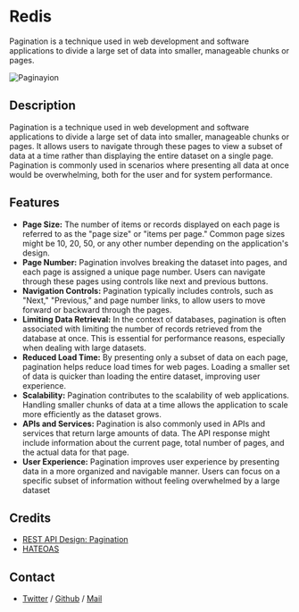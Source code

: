 # Redis 
Pagination is a technique used in web development and software applications to divide a large set of data into smaller, manageable chunks or pages.

![Paginayion](https://miro.medium.com/v2/resize:fit:640/format:webp/1*D9K_aEWo9MDx7osLKT1Cxw.jpeg)

## Description
Pagination is a technique used in web development and software applications to divide a large set of data into smaller, manageable chunks or pages. It allows users to navigate through these pages to view a subset of data at a time rather than displaying the entire dataset on a single page. Pagination is commonly used in scenarios where presenting all data at once would be overwhelming, both for the user and for system performance.

## Features
* **Page Size:** The number of items or records displayed on each page is referred to as the "page size" or "items per page." Common page sizes might be 10, 20, 50, or any other number depending on the application's design.
* **Page Number:** Pagination involves breaking the dataset into pages, and each page is assigned a unique page number. Users can navigate through these pages using controls like next and previous buttons.
* **Navigation Controls:** Pagination typically includes controls, such as "Next," "Previous," and page number links, to allow users to move forward or backward through the pages.
* **Limiting Data Retrieval:** In the context of databases, pagination is often associated with limiting the number of records retrieved from the database at once. This is essential for performance reasons, especially when dealing with large datasets.
* **Reduced Load Time:** By presenting only a subset of data on each page, pagination helps reduce load times for web pages. Loading a smaller set of data is quicker than loading the entire dataset, improving user experience.
* **Scalability:** Pagination contributes to the scalability of web applications. Handling smaller chunks of data at a time allows the application to scale more efficiently as the dataset grows.
* **APIs and Services:** Pagination is also commonly used in APIs and services that return large amounts of data. The API response might include information about the current page, total number of pages, and the actual data for that page.
* **User Experience:** Pagination improves user experience by presenting data in a more organized and navigable manner. Users can focus on a specific subset of information without feeling overwhelmed by a large dataset

## Credits
 * [REST API Design: Pagination](https://www.moesif.com/blog/technical/api-design/REST-API-Design-Filtering-Sorting-and-Pagination/#pagination)
 * [HATEOAS](https://en.wikipedia.org/wiki/HATEOAS)

## Contact
 * [Twitter](https://www.twitter.com/sakhilelindah) / [Github](https://github.com/sakhi-4096) / [Mail](mailto:sakhilelindah@protonmail.com)
